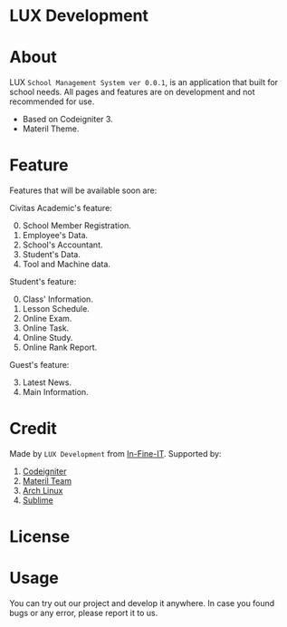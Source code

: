 LUX Development 
===============

# About
LUX `School Management System ver 0.0.1`, is an application that built for school needs.
All pages and features are on development and not recommended for use.

* Based on Codeigniter 3.
* Materil Theme.

# Feature

Features that will be available soon are:

Civitas Academic's feature:

0.	School Member Registration.
0.	Employee's Data.
0.	School's Accountant.
0.	Student's Data.
0.	Tool and Machine data.

Student's feature:

0.	Class' Information.
0.	Lesson Schedule.
0.	Online Exam.
0.	Online Task.
0.	Online Study.
0.	Online Rank Report.

Guest's feature:

3.	Latest News.
3.	Main Information.

# Credit

Made by `LUX Development` from [In-Fine-IT](http://linuxmannote.wordpress.com).
Supported by:

1.	[Codeigniter](http://elislab.com)
1.	[Materil Team](#Materil)
1.	[Arch Linux](http://archlinux.org)
1.	[Sublime](http://sublime.com)

# License

# Usage

You can try out our project and develop it anywhere. In case you found bugs or any error, please report it to us.